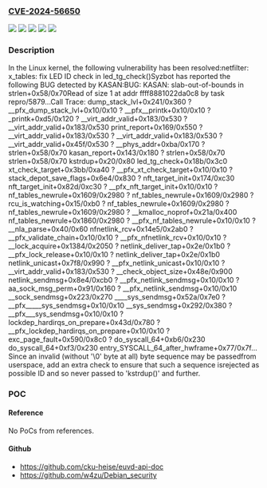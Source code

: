 ### [CVE-2024-56650](https://cve.mitre.org/cgi-bin/cvename.cgi?name=CVE-2024-56650)
![](https://img.shields.io/static/v1?label=Product&message=Linux&color=blue)
![](https://img.shields.io/static/v1?label=Version&message=&color=brightgreen)
![](https://img.shields.io/static/v1?label=Version&message=2.6.30%20&color=brightgreen)
![](https://img.shields.io/static/v1?label=Version&message=268cb38e1802db560c73167e643f14a3dcb4b07c%20&color=brightgreen)
![](https://img.shields.io/static/v1?label=Vulnerability&message=n%2Fa&color=blue)

### Description

In the Linux kernel, the following vulnerability has been resolved:netfilter: x_tables: fix LED ID check in led_tg_check()Syzbot has reported the following BUG detected by KASAN:BUG: KASAN: slab-out-of-bounds in strlen+0x58/0x70Read of size 1 at addr ffff8881022da0c8 by task repro/5879...Call Trace: <TASK> dump_stack_lvl+0x241/0x360 ? __pfx_dump_stack_lvl+0x10/0x10 ? __pfx__printk+0x10/0x10 ? _printk+0xd5/0x120 ? __virt_addr_valid+0x183/0x530 ? __virt_addr_valid+0x183/0x530 print_report+0x169/0x550 ? __virt_addr_valid+0x183/0x530 ? __virt_addr_valid+0x183/0x530 ? __virt_addr_valid+0x45f/0x530 ? __phys_addr+0xba/0x170 ? strlen+0x58/0x70 kasan_report+0x143/0x180 ? strlen+0x58/0x70 strlen+0x58/0x70 kstrdup+0x20/0x80 led_tg_check+0x18b/0x3c0 xt_check_target+0x3bb/0xa40 ? __pfx_xt_check_target+0x10/0x10 ? stack_depot_save_flags+0x6e4/0x830 ? nft_target_init+0x174/0xc30 nft_target_init+0x82d/0xc30 ? __pfx_nft_target_init+0x10/0x10 ? nf_tables_newrule+0x1609/0x2980 ? nf_tables_newrule+0x1609/0x2980 ? rcu_is_watching+0x15/0xb0 ? nf_tables_newrule+0x1609/0x2980 ? nf_tables_newrule+0x1609/0x2980 ? __kmalloc_noprof+0x21a/0x400 nf_tables_newrule+0x1860/0x2980 ? __pfx_nf_tables_newrule+0x10/0x10 ? __nla_parse+0x40/0x60 nfnetlink_rcv+0x14e5/0x2ab0 ? __pfx_validate_chain+0x10/0x10 ? __pfx_nfnetlink_rcv+0x10/0x10 ? __lock_acquire+0x1384/0x2050 ? netlink_deliver_tap+0x2e/0x1b0 ? __pfx_lock_release+0x10/0x10 ? netlink_deliver_tap+0x2e/0x1b0 netlink_unicast+0x7f8/0x990 ? __pfx_netlink_unicast+0x10/0x10 ? __virt_addr_valid+0x183/0x530 ? __check_object_size+0x48e/0x900 netlink_sendmsg+0x8e4/0xcb0 ? __pfx_netlink_sendmsg+0x10/0x10 ? aa_sock_msg_perm+0x91/0x160 ? __pfx_netlink_sendmsg+0x10/0x10 __sock_sendmsg+0x223/0x270 ____sys_sendmsg+0x52a/0x7e0 ? __pfx_____sys_sendmsg+0x10/0x10 __sys_sendmsg+0x292/0x380 ? __pfx___sys_sendmsg+0x10/0x10 ? lockdep_hardirqs_on_prepare+0x43d/0x780 ? __pfx_lockdep_hardirqs_on_prepare+0x10/0x10 ? exc_page_fault+0x590/0x8c0 ? do_syscall_64+0xb6/0x230 do_syscall_64+0xf3/0x230 entry_SYSCALL_64_after_hwframe+0x77/0x7f... </TASK>Since an invalid (without '\0' byte at all) byte sequence may be passedfrom userspace, add an extra check to ensure that such a sequence isrejected as possible ID and so never passed to 'kstrdup()' and further.

### POC

#### Reference
No PoCs from references.

#### Github
- https://github.com/cku-heise/euvd-api-doc
- https://github.com/w4zu/Debian_security

